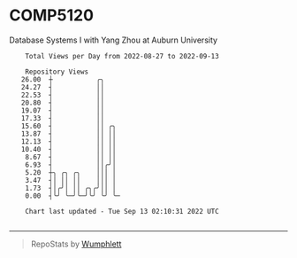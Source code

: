 # COMP5120
Database Systems I with Yang Zhou at Auburn University

```
    Total Views per Day from 2022-08-27 to 2022-09-13

    Repository Views
   26.00  ┼           ╭╮
   24.27  ┤           ││
   22.53  ┤           ││
   20.80  ┤           ││
   19.07  ┤           ││
   17.33  ┤           ││
   15.60  ┤           ││ ╭╮
   13.87  ┤           ││ ││
   12.13  ┤           ││ ││
   10.40  ┤           ││ ││
    8.67  ┤           ││ ││
    6.93  ┤           ││╭╯│
    5.20  ┼╮ ╭╮ ╭╮    │││ │
    3.47  ┤│ ││ ││    │││ │
    1.73  ┤│╭╯│ ││ ╭╮╭╯││ │
    0.00  ┤╰╯ ╰─╯╰─╯╰╯ ╰╯ ╰─

    Chart last updated - Tue Sep 13 02:10:31 2022 UTC
    
```

---

> RepoStats by [Wumphlett](https://github.com/Wumphlett)
